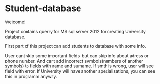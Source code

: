# Student-database

Welcome!

Project contains querry for MS sql server 2012 for creating University database.

First part of this project can add students to database with some info. 

User cant skip some important fields, but can skip info about adress or phone number.
And cant add incorrect symbols(numbers of another symbols) to fields with name and surname.
If smth is wrong, user will see field with error. If University will have another specialisations, you can see this in programm anyway.

